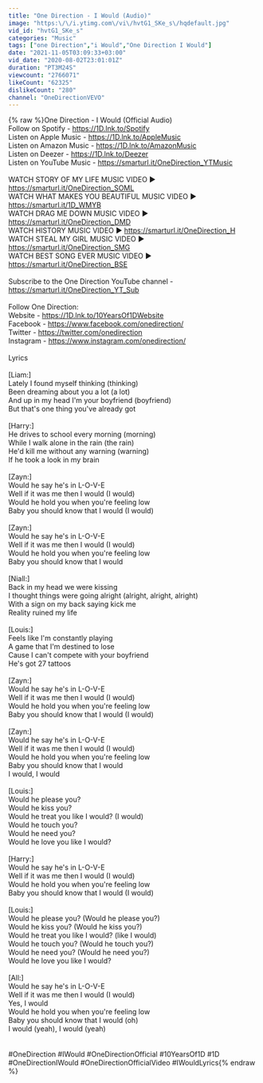 ```yaml
---
title: "One Direction - I Would (Audio)"
image: "https:\/\/i.ytimg.com\/vi\/hvtG1_SKe_s\/hqdefault.jpg"
vid_id: "hvtG1_SKe_s"
categories: "Music"
tags: ["one Direction","i Would","One Direction I Would"]
date: "2021-11-05T03:09:33+03:00"
vid_date: "2020-08-02T23:01:01Z"
duration: "PT3M24S"
viewcount: "2766071"
likeCount: "62325"
dislikeCount: "280"
channel: "OneDirectionVEVO"
---
```

{% raw %}One Direction - I Would (Official Audio)<br />Follow on Spotify - <a rel="nofollow" target="blank" href="https://1D.lnk.to/Spotify">https://1D.lnk.to/Spotify</a><br />Listen on Apple Music - <a rel="nofollow" target="blank" href="https://1D.lnk.to/AppleMusic">https://1D.lnk.to/AppleMusic</a><br />Listen on Amazon Music - <a rel="nofollow" target="blank" href="https://1D.lnk.to/AmazonMusic">https://1D.lnk.to/AmazonMusic</a><br />Listen on Deezer - <a rel="nofollow" target="blank" href="https://1D.lnk.to/Deezer">https://1D.lnk.to/Deezer</a> <br />Listen on YouTube Music - <a rel="nofollow" target="blank" href="https://smarturl.it/OneDirection_YTMusic">https://smarturl.it/OneDirection_YTMusic</a><br />  <br />WATCH STORY OF MY LIFE MUSIC VIDEO ► <a rel="nofollow" target="blank" href="https://smarturl.it/OneDirection_SOML">https://smarturl.it/OneDirection_SOML</a><br />WATCH WHAT MAKES YOU BEAUTIFUL MUSIC VIDEO ► <a rel="nofollow" target="blank" href="https://smarturl.it/1D_WMYB">https://smarturl.it/1D_WMYB</a><br />WATCH DRAG ME DOWN MUSIC VIDEO ► <a rel="nofollow" target="blank" href="https://smarturl.it/OneDirection_DMD">https://smarturl.it/OneDirection_DMD</a><br />WATCH HISTORY MUSIC VIDEO ► <a rel="nofollow" target="blank" href="https://smarturl.it/OneDirection_H">https://smarturl.it/OneDirection_H</a>  <br />WATCH STEAL MY GIRL MUSIC VIDEO ► <a rel="nofollow" target="blank" href="https://smarturl.it/OneDirection_SMG">https://smarturl.it/OneDirection_SMG</a><br />WATCH BEST SONG EVER MUSIC VIDEO ► <a rel="nofollow" target="blank" href="https://smarturl.it/OneDirection_BSE">https://smarturl.it/OneDirection_BSE</a><br /><br />Subscribe to the One Direction YouTube channel - <a rel="nofollow" target="blank" href="https://smarturl.it/OneDirection_YT_Sub">https://smarturl.it/OneDirection_YT_Sub</a><br /><br />Follow One Direction:<br />Website - <a rel="nofollow" target="blank" href="https://1D.lnk.to/10YearsOf1DWebsite">https://1D.lnk.to/10YearsOf1DWebsite</a><br />Facebook - <a rel="nofollow" target="blank" href="https://www.facebook.com/onedirection/">https://www.facebook.com/onedirection/</a><br />Twitter - <a rel="nofollow" target="blank" href="https://twitter.com/onedirection">https://twitter.com/onedirection</a><br />Instagram - <a rel="nofollow" target="blank" href="https://www.instagram.com/onedirection/">https://www.instagram.com/onedirection/</a><br /><br />Lyrics<br /><br />[Liam:]<br />Lately I found myself thinking (thinking)<br />Been dreaming about you a lot (a lot)<br />And up in my head I'm your boyfriend (boyfriend)<br />But that's one thing you've already got<br /><br />[Harry:]<br />He drives to school every morning (morning)<br />While I walk alone in the rain (the rain)<br />He'd kill me without any warning (warning)<br />If he took a look in my brain<br /><br />[Zayn:]<br />Would he say he's in L-O-V-E<br />Well if it was me then I would (I would)<br />Would he hold you when you're feeling low<br />Baby you should know that I would (I would)<br /><br />[Zayn:]<br />Would he say he's in L-O-V-E<br />Well if it was me then I would (I would)<br />Would he hold you when you're feeling low<br />Baby you should know that I would<br /><br />[Niall:]<br />Back in my head we were kissing<br />I thought things were going alright (alright, alright, alright)<br />With a sign on my back saying kick me<br />Reality ruined my life<br /><br />[Louis:]<br />Feels like I'm constantly playing<br />A game that I'm destined to lose<br />Cause I can't compete with your boyfriend<br />He's got 27 tattoos<br /><br />[Zayn:]<br />Would he say he's in L-O-V-E<br />Well if it was me then I would (I would)<br />Would he hold you when you're feeling low<br />Baby you should know that I would (I would)<br /><br />[Zayn:]<br />Would he say he's in L-O-V-E<br />Well if it was me then I would (I would)<br />Would he hold you when you're feeling low<br />Baby you should know that I would<br />I would, I would<br /><br />[Louis:]<br />Would he please you?<br />Would he kiss you?<br />Would he treat you like I would? (I would)<br />Would he touch you?<br />Would he need you?<br />Would he love you like I would?<br /><br />[Harry:]<br />Would he say he's in L-O-V-E<br />Well if it was me then I would (I would)<br />Would he hold you when you're feeling low<br />Baby you should know that I would (I would)<br /><br />[Louis:]<br />Would he please you? (Would he please you?)<br />Would he kiss you? (Would he kiss you?)<br />Would he treat you like I would? (like I would)<br />Would he touch you? (Would he touch you?)<br />Would he need you? (Would he need you?)<br />Would he love you like I would?<br /><br />[All:]<br />Would he say he's in L-O-V-E<br />Well if it was me then I would (I would)<br />Yes, I would<br />Would he hold you when you're feeling low<br />Baby you should know that I would (oh)<br />I would (yeah), I would (yeah)<br /><br /><br />#OneDirection #IWould #OneDirectionOfficial #10YearsOf1D #1D #OneDirectionIWould #OneDirectionOfficialVideo #IWouldLyrics{% endraw %}
